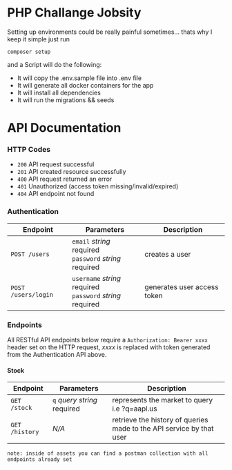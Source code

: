 # PHP Challange Jobsity


Setting up environments could be really painful sometimes...
thats why I keep it simple just run 

`composer setup` 

and a Script will do the following:

* It will copy the .env.sample file into .env file
* It will generate all docker containers for the app
* It will install all dependencies
* It will run the migrations && seeds


# API Documentation
### HTTP Codes
* `200` API request successful
* `201` API created resource successfully
* `400` API request returned an error
* `401` Unauthorized (access token missing/invalid/expired)
* `404` API endpoint not found
### Authentication
Endpoint | Parameters                                                   | Description
--- |--------------------------------------------------------------| ---
`POST /users` | `email` *string* required<br>`password` *string* required    | creates a user
`POST /users/login` | `username` *string* required<br>`password` *string* required | generates user access token
### Endpoints
All RESTful API endpoints below require a `Authorization: Bearer xxxx` header set on the HTTP request, *xxxx* is replaced with token generated from the Authentication API above.
#### Stock
Endpoint     | Parameters                       | Description
--- |----------------------------------| ---
`GET /stock`   | `q` *query string* required<br>  | represents the market to query<br> i.e ?q=aapl.us
`GET /history` | *N/A*                            | retrieve the history of queries made to the API service by that user

`note: inside of assets you can find a postman collection with all endpoints already set`
